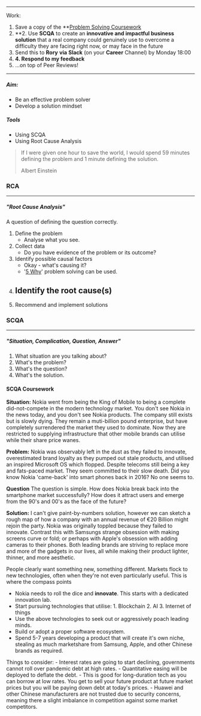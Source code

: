 
___
Work:

1. Save a copy of the **[Problem Solving Coursework](https://docs.google.com/document/d/1H8-uBk7b8iZrpQCBW4xbB92COojucd8maU5uyoonWkw/edit)
2. **2. Use **SCQA** to create an **innovative and impactful business solution** that a real company could genuinely use to overcome a difficulty they are facing right now, or may face in the future
3. Send this to **Rory** **via** **Slack** (on your **Career** Channel) by Monday 18:00
4. **4. Respond to my feedback**
5. ...on top of Peer Reviews!
___
##### Aim: 
 - Be an effective problem solver
 - Develop a solution mindset

##### Tools
- Using SCQA
- Using Root Cause Analysis


> If I were given one hour to save the world, I would spend 59 minutes defining the problem and 1 minute defining the solution.
> 
> 	Albert Einstein


### RCA
---
##### "Root Cause Analysis"

A question of defining the question correctly.

1. Define the problem
   - Analyse what you see.
2. Collect data
   - Do you have evidence of the problem or its outcome?
3. Identify possible causal factors
   - Okay - what's causing it?
   - '[5 Why](https://businessmap.io/lean-management/improvement/5-whys-analysis-tool)' problem solving can be used.
4. Identify the root cause(s)
   - 
2. Recommend and implement solutions



### SCQA
---
##### "Situation, Complication, Question, Answer"


1. What situation are you talking about?
2. What's the problem?
3. What's the question?
4. What's the solution.


#### SCQA Coursework

__Situation:__
Nokia went from being the King of Mobile to being a complete did-not-compete in the modern technology market. You don't see Nokia in the news today, and you don't see Nokia products. The company still exists but is slowly dying. They remain a muti-billion pound enterprise, but have completely surrendered the market they used to dominate. Now they are restricted to supplying infrastructure that other mobile brands can utilise while their share price wanes.

__Problem:__
Nokia was observably left in the dust as they failed to innovate, overestimated brand loyalty as they pumped out stale products, and utilised an inspired Microsoft OS which flopped. Despite telecoms still being a key and fats-paced market. They seem committed to their slow death. Did you know Nokia 'came-back' into smart phones back in 2016? No one seems to.

__Question__
The question is simple. How does Nokia break back into the smartphone market successfully? How does it attract users and emerge from the 90's and 00's as the face of the future?

__Solution:__
I can't give paint-by-numbers solution, however we can sketch a rough map of how a company with an annual revenue of €20 Billion might rejoin the party. Nokia was originally toppled because they failed to innovate. Contrast this with Samsungs strange obsession with making screens curve or fold; or perhaps with Apple's obsession with adding cameras to their phones. Both leading brands are striving to replace more and more of the gadgets in our lives, all while making their product lighter, thinner, and more aesthetic.

People clearly want something new, something different. Markets flock to new technologies, often when they're not even particularly useful. This is where the compass points

- Nokia needs to roll the dice and __innovate__. This starts with a dedicated innovation lab. 
- Start pursuing technologies that utilise:
	  1. Blockchain
	  2. AI
	  3. Internet of things
- Use the above technologies to seek out or aggressively poach leading minds.
- Build or adopt a proper software ecosystem.
- Spend 5-7 years developing a product that will create it's own niche, stealing as much marketshare from Samsung, Apple, and other Chinese brands as required.

Things to consider:
	 - Interest rates are going to start declining, governments cannot roll over pandemic debt at high rates.
	 - Quantitative easing will be deployed to deflate the debt.
	 - This is good for long-duration tech as you can borrow at low rates. You get to sell your future product at future market prices but you will be paying down debt at today's prices.
	 - Huawei and other Chinese manufacturers are not trusted due to security concerns, meaning there a slight imbalance in competition against some market competitors.






